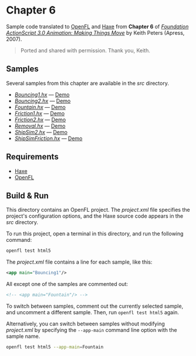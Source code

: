 # Chapter 6

Sample code translated to [OpenFL](https://openfl.org/) and [Haxe](https://haxe.org/) from **Chapter 6** of [_Foundation ActionScript 3.0 Animation: Making Things Move_](http://www.apress.com/9781590597910) by Keith Peters (Apress, 2007).

> Ported and shared with permission. Thank you, Keith.

## Samples

Several samples from this chapter are available in the _src_ directory.

- [_Bouncing1.hx_](src/Bouncing1.hx) — [Demo](https://joshtynjala.github.io/foundation-animation-making-things-move-haxe-openfl/ch06/Bouncing1/index.html)
- [_Bouncing2.hx_](src/Bouncing2.hx) — [Demo](https://joshtynjala.github.io/foundation-animation-making-things-move-haxe-openfl/ch06/Bouncing2/index.html)
- [_Fountain.hx_](src/Fountain.hx) — [Demo](https://joshtynjala.github.io/foundation-animation-making-things-move-haxe-openfl/ch06/Fountain/index.html)
- [_Friction1.hx_](src/Friction1.hx) — [Demo](https://joshtynjala.github.io/foundation-animation-making-things-move-haxe-openfl/ch06/Friction1/index.html)
- [_Friction2.hx_](src/Friction2.hx) — [Demo](https://joshtynjala.github.io/foundation-animation-making-things-move-haxe-openfl/ch06/Friction2/index.html)
- [_Removal.hx_](src/Removal.hx) — [Demo](https://joshtynjala.github.io/foundation-animation-making-things-move-haxe-openfl/ch06/Removal/index.html)
- [_ShipSim2.hx_](src/ShipSim2.hx) — [Demo](https://joshtynjala.github.io/foundation-animation-making-things-move-haxe-openfl/ch06/ShipSim2/index.html)
- [_ShipSimFriction.hx_](src/ShipSimFriction.hx) — [Demo](https://joshtynjala.github.io/foundation-animation-making-things-move-haxe-openfl/ch06/ShipSimFriction/index.html)

## Requirements

- [Haxe](https://haxe.org/download/)
- [OpenFL](https://openfl.org/download/)

## Build & Run

This directory contains an OpenFL project. The _project.xml_ file specifies the project's configuration options, and the Haxe source code appears in the _src_ directory.

To run this project, open a terminal in this directory, and run the following command:

```sh
openfl test html5
```

The _project.xml_ file contains a line for each sample, like this:

```xml
<app main="Bouncing1"/>
```

All except one of the samples are commented out:

```xml
<!-- <app main="Fountain"/> -->
```

To switch between samples, comment out the currently selected sample, and uncomment a different sample. Then, run `openfl test html5` again.

Alternatively, you can switch between samples without modifying _project.xml_ by specifying the `--app-main` command line option with the sample name.

```sh
openfl test html5 --app-main=Fountain
```
